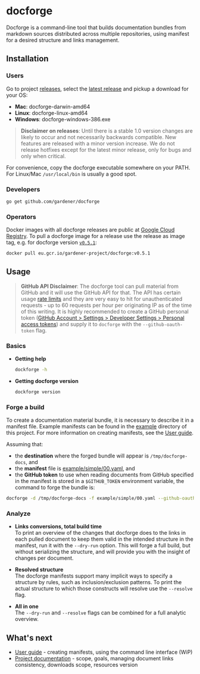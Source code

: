 # docforge

Docforge is a command-line tool that builds documentation bundles from markdown sources distributed across multiple repositories, using manifest for a desired structure and links management.

## Installation

### Users

Go to project [releases](https://github.com/gardener/docforge/releases), select the [latest release](https://github.com/gardener/docforge/releases/latest) and pickup a download for your OS:
- **Mac**: docforge-darwin-amd64
- **Linux**: docforge-linux-amd64
- **Windows**: docforge-windows-386.exe

> **Disclaimer on releases**: Until there is a stable 1.0 version changes are likely to occur and not necessarily backwards compatible. New features are released with a minor version increase. We do not release hotfixes except for the latest minor release, only for bugs and only when critical.

For convenience, copy the docforge executable somewhere on your PATH. For Linux/Mac `/usr/local/bin` is usually a good spot.

### Developers

``` sh
go get github.com/gardener/docforge
```

### Operators

Docker images with all docforge releases are public at [Google Cloud Registry](https://console.cloud.google.com/gcr/images/gardener-project/EU/docforge?project=gardener-project&gcrImageListsize=30). To pull a docforge image for a release use the release as image tag, e.g. for docforge version [`v0.5.1`](https://github.com/gardener/docforge/releases/tag/v0.5.1):
```sh
docker pull eu.gcr.io/gardener-project/docforge:v0.5.1
```

## Usage

> **GitHub API Disclaimer**: The docforge tool can pull material from GitHub and it will use the GitHub API for that. The API has certain usage [rate limits](https://docs.github.com/en/free-pro-team@latest/rest/overview/resources-in-the-rest-api#rate-limiting) and they are very easy to hit for unauthenticated requests - up to 60 requests per hour per originating IP as of the time of this writing. It is highly recommended to create a GitHub personal token ([GitHub Account > Settings > Developer Settings > Personal access tokens](https://github.com/settings/tokens)) and supply it to `docforge` with the `--github-oauth-token` flag.


### Basics

- **Getting help**
   ```sh
   dockforge -h
   ```
- **Getting docforge version**
   ```sh
   dockforge version
   ```

### Forge a build

To create a documentation material bundle, it is necessary to describe it in a manifest file. Example manifests can be found in the [example](example) directory of this project. For more information on creating manifests, see the [User guide](TODO).

Assuming that:
- the **destination** where the forged bundle will appear is `/tmp/docforge-docs`, and 
- the **manifest** file is [example/simple/00.yaml](example/simple/00.yaml), and
- the **GitHub token** to use when reading documents from GitHub specified in the manifest is stored in a `$GITHUB_TOKEN` environment variable,
the command to forge the bundle is:
```sh
docforge -d /tmp/docforge-docs -f example/simple/00.yaml --github-oauth-token $GITHUB_TOKEN
```

### Analyze

- **Links conversions, total build time**   
   To print an overview of the changes that docforge does to the links in each pulled document to keep them valid in the intended structure in the manifest, run it with the `--dry-run` option. This will forge a full build, but without serializing the structure, and will provide you with the insight of changes per document.

- **Resolved structure**   
   The docforge manifests support many implicit ways to specify a structure by rules, such as inclusion/exclusion patterns. To print the actual structure to which those constructs will resolve use the `--resolve` flag.

- **All in one**   
   The `--dry-run` and `--resolve` flags can be combined for a full analytic overview.

## What's next 
- [User guide](docs/user_guide.md) - creating manifests, using the command line interface (WiP)
- [Project documentation](docs/index.md) - scope, goals, managing document links consistency, downloads scope, resources version